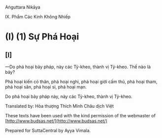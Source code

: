 Aṅguttara Nikāya

IX. Phẩm Các Kinh Không Nhiếp

# (I) (1) Sự Phá Hoại

## \[I\]

—Do phá hoại bảy pháp, này các Tỷ-kheo, thành vị Tỷ-kheo. Thế nào là bảy?

Phá hoại kiến có thân, phá hoại nghi, phá hoại giới cấm thủ, phá hoại tham, phá hoại sân, phá hoại si, phá hoại mạn.

Do phá hoại bảy pháp này, này các Tỷ-kheo, thành vị Tỷ-kheo.

Translated by: Hòa thượng Thích Minh Châu dịch Việt

These texts have been used with the kind permission of the webmaster of [http://www.budsas.net/](http://www.budsas.net/)

Prepared for SuttaCentral by Ayya Vimala.